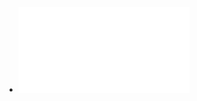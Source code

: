 - ![Shivaji His Life and Times (Gajanan Bhaskar Mehendale).pdf](../assets/Shivaji_His_Life_and_Times_(Gajanan_Bhaskar_Mehendale)_1675840883770_0.pdf)